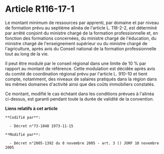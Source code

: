 # Article R116-17-1

Le montant minimum de ressources par apprenti, par domaine et par niveau de formation prévu au septième alinéa de l'article
L. 118-2-2, est déterminé par arrêté conjoint du ministre chargé de la formation professionnelle et, en fonction des
formations concernées, du ministre chargé de l'éducation, du ministre chargé de l'enseignement supérieur ou du ministre
chargé de l'agriculture, après avis du Conseil national de la formation professionnelle tout au long de la vie.

Il peut être modulé par le conseil régional dans une limite de 10 % par rapport au montant de référence. Cette modulation est
décidée après avis du comité de coordination régional prévu par l'article L. 910-10 et tient compte, notamment, des niveaux
de salaires pratiqués dans la région dans les mêmes domaines d'activité ainsi que des coûts immobiliers constatés.

Ce montant, modifié le cas échéant dans les conditions prévues à l'alinéa ci-dessus, est garanti pendant toute la durée de
validité de la convention.

**Liens relatifs à cet article**

	**Codifié par**:

	  - Décret n°73-1048 1973-11-15

	**Modifié par**:

	  - Décret n°2005-1392 du 8 novembre 2005 - art. 3 () JORF 10 novembre 2005
